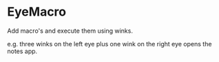 # EyeMacro
Add macro's and execute them using winks. 

e.g. three winks on the left eye plus one wink on the right eye opens the notes app.
